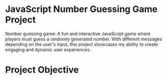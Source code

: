 # JavaScript Number Guessing Game Project
Number guessing game: A fun and interactive JavaScript game where players must guess a randomly generated number. With different messages depending on the user's input, this project showcases my ability to create engaging and dynamic user experiences.

# Project Objective
